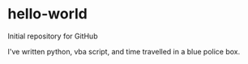 # hello-world
Initial repository for GitHub


I've written python, vba script, and time travelled in a blue police box.
